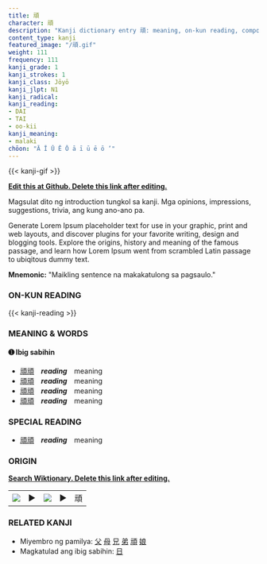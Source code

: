 ```yaml
---
title: 頑
character: 頑
description: "Kanji dictionary entry 頑: meaning, on-kun reading, compounds, origin, related kanji"
content_type: kanji
featured_image: "/頑.gif"
weight: 111
frequency: 111
kanji_grade: 1
kanji_strokes: 1
kanji_class: Jōyō
kanji_jlpt: N1
kanji_radical: 
kanji_reading: 
- DAI
- TAI
- oo-kii
kanji_meaning:
- malaki
chōon: "Ā Ī Ū Ē Ō ā ī ū ē ō ’"
---
```

[//]: # (Don't edit the line below. Kanji animated GIF code is automatically generated.)
{{< kanji-gif >}}

[//]: # (Edit below this line.)

**[Edit this at Github. Delete this link after editing.](https://github.com/tim0g/tim/tree/main/content/kanji/頑/index.md)**

Magsulat dito ng introduction tungkol sa kanji. Mga opinions, impressions, suggestions, trivia, ang kung ano-ano pa.

Generate Lorem Ipsum placeholder text for use in your graphic, print and web layouts, and discover plugins for your favorite writing, design and blogging tools. Explore the origins, history and meaning of the famous passage, and learn how Lorem Ipsum went from scrambled Latin passage to ubiqitous dummy text.
 
**Mnemonic:** "Maikling sentence na makakatulong sa pagsaulo."

### ON-KUN READING

[//]: # (Don't edit the line below. ON-KUN READING code is automatically generated.)
{{< kanji-reading >}}

### MEANING & WORDS

#### ➊ **Ibig sabihin**
  - [頑](../頑)[頑](../頑)　***reading***　meaning
  - [頑](../頑)[頑](../頑)　***reading***　meaning
  - [頑](../頑)[頑](../頑)　***reading***　meaning
  - [頑](../頑)[頑](../頑)　***reading***　meaning

### SPECIAL READING
  - [頑](../頑)[頑](../頑)　***reading***　meaning

### ORIGIN

**[Search Wiktionary. Delete this link after editing.](https://wiktionary.org/wiki/頑)**
<table class="kanji-table"><tr><td>
<img src="60px-頑-bronze.svg.png">
</td><td>▶</td><td>
<img src="60px-頑-oracle.svg.png">
</td><td>▶</td>
<td class="kanji-origin">頑</td>
</tr></table>

### RELATED KANJI
- Miyembro ng pamilya: [父](../父) [母](../母) [兄](../兄) [弟](../弟) [頑](../頑) [娘](../娘)
- Magkatulad ang ibig sabihin: [日](../日)
